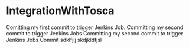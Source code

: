 # IntegrationWithTosca

Comitting my first commit to trigger Jenkins Job.
Committing my second commit to trigger Jenkins Jobs
Committing my second commit to trigger Jenkins Jobs
Commit sdklfjlj
skdjkldfjsl
